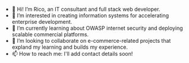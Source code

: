 - 👋 Hi! I’m Rico, an IT consultant and full stack web developer.
- 👀 I’m interested in creating information systems for accelerating enterprise development. 
- 🌱 I’m currently learning about OWASP internet security and deploying scalable commercial platforms.
- 💞️ I’m looking to collaborate on e-commerce-related projects that expland my learning and builds my experience.
- 📫 How to reach me: I'll add contact details soon!

<!---
kzha0/kzha0 is a ✨ special ✨ repository because its `README.md` (this file) appears on your GitHub profile.
You can click the Preview link to take a look at your changes.
--->
